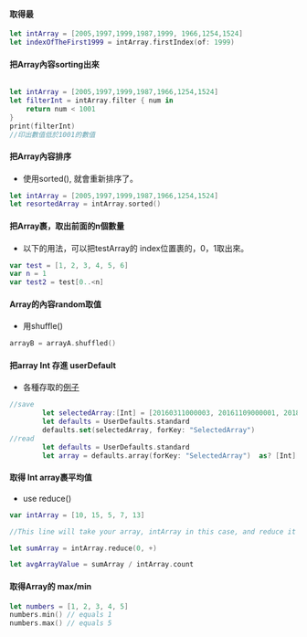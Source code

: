 #### 取得最
```Swift
let intArray = [2005,1997,1999,1987,1999, 1966,1254,1524]
let indexOfTheFirst1999 = intArray.firstIndex(of: 1999)
```

#### 把Array內容sorting出來
```Swift

let intArray = [2005,1997,1999,1987,1966,1254,1524]
let filterInt = intArray.filter { num in
    return num < 1001
}
print(filterInt)
//印出數值低於1001的數值
```

#### 把Array內容排序
- 使用sorted(), 就會重新排序了。
```Swift
let intArray = [2005,1997,1999,1987,1966,1254,1524]
let resortedArray = intArray.sorted()
```


#### 把Array裹，取出前面的n個數量
- 以下的用法，可以把testArray的 index位置裹的，0，1取出來。

```Swift
var test = [1, 2, 3, 4, 5, 6]
var n = 1
var test2 = test[0..<n]

```

#### Array的內容random取值
- 用shuffle()

```Swift
arrayB = arrayA.shuffled()
```


#### 把array Int 存進 userDefault
- 各種存取的[例子](https://stackoverflow.com/questions/25179668/how-to-save-and-read-array-of-array-in-nsuserdefaults-in-swift)

```Swift
//save
        let selectedArray:[Int] = [20160311000003, 20161109000001, 20180426000001, 20190320000001, 20190712000003]
        let defaults = UserDefaults.standard
        defaults.set(selectedArray, forKey: "SelectedArray")
//read
        let defaults = UserDefaults.standard
        let array = defaults.array(forKey: "SelectedArray")  as? [Int] ?? [Int]()
```

#### 取得 Int array裹平均值
- use reduce()

```Swift
var intArray = [10, 15, 5, 7, 13]

//This line will take your array, intArray in this case, and reduce it starting at index number 0 and adding all the following consecutive numbers.

let sumArray = intArray.reduce(0, +)

let avgArrayValue = sumArray / intArray.count

```

#### 取得Array的 max/min
```Swift
let numbers = [1, 2, 3, 4, 5]
numbers.min() // equals 1
numbers.max() // equals 5
```

